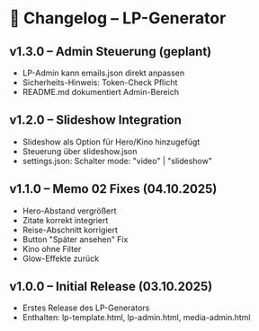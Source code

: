 # 📜 Changelog – LP-Generator

## v1.3.0 – Admin Steuerung (geplant)
- LP-Admin kann emails.json direkt anpassen
- Sicherheits-Hinweis: Token-Check Pflicht
- README.md dokumentiert Admin-Bereich

## v1.2.0 – Slideshow Integration
- Slideshow als Option für Hero/Kino hinzugefügt
- Steuerung über slideshow.json
- settings.json: Schalter mode: "video" | "slideshow"

## v1.1.0 – Memo 02 Fixes (04.10.2025)
- Hero-Abstand vergrößert
- Zitate korrekt integriert
- Reise-Abschnitt korrigiert
- Button "Später ansehen" Fix
- Kino ohne Filter
- Glow-Effekte zurück

## v1.0.0 – Initial Release (03.10.2025)
- Erstes Release des LP-Generators
- Enthalten: lp-template.html, lp-admin.html, media-admin.html
